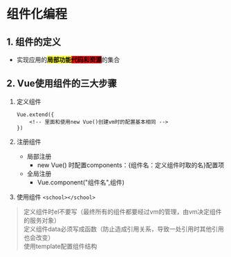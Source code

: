 # 组件化编程

## 1. 组件的定义

+ 实现应用的<b><font style="background-color:yellow" color="black">局部功能</font></b><b><font style="background-color:red" color="black">代码和资源</font></b>的集合

## 2. Vue使用组件的三大步骤
1. 定义组件

   ```vue
   Vue.extend({
       <!-- 里面和使用new Vue()创建vm时的配置基本相同 -->
   })
   ```

2. 注册组件
   + 局部注册
     + new Vue() 时配置components：{组件名：定义组件时取的名}配置项
   + 全局注册
     + Vue.component("组件名",组件)
3. 使用组件
   ``<school></school>``

> 定义组件时el不要写（最终所有的组件都要经过vm的管理，由vm决定组件的服务对象）<br>
> 定义组件data必须写成函数（防止造成引用关系，导致一处引用时其他引用也会改变）<br>
> 使用template配置组件结构
